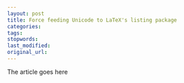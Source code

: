 ```yaml
---
layout: post
title: Force feeding Unicode to LaTeX's listing package
categories:
tags:
stopwords:
last_modified:
original_url: 
---
```


The article goes here

